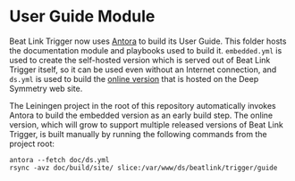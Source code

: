 # User Guide Module

Beat Link Trigger now uses [Antora](https://antora.org) to build its
User Guide. This folder hosts the documentation module and playbooks
used to build it. `embedded.yml` is used to create the self-hosted
version which is served out of Beat Link Trigger itself, so it can be
used even without an Internet connection, and `ds.yml` is used to
build the [online
version](https://deepsymmetry.org/beatlink/trigger/guide/) that is
hosted on the Deep Symmetry web site.

The Leiningen project in the root of this repository automatically
invokes Antora to build the embedded version as an early build step.
The online version, which will grow to support multiple released
versions of Beat Link Trigger, is built manually by running the
following commands from the project root:

    antora --fetch doc/ds.yml
    rsync -avz doc/build/site/ slice:/var/www/ds/beatlink/trigger/guide
